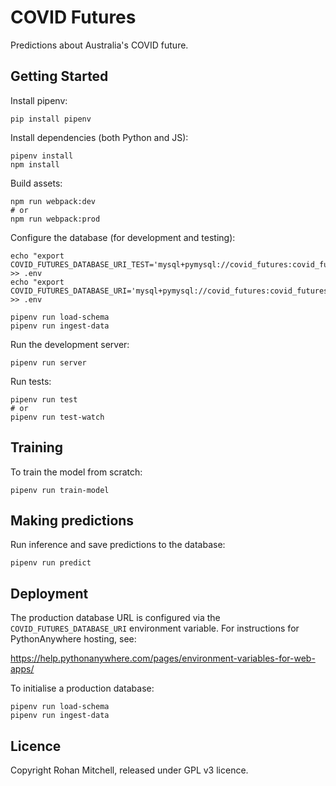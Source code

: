 # COVID Futures

Predictions about Australia's COVID future.


## Getting Started

Install pipenv:

```
pip install pipenv
```

Install dependencies (both Python and JS):

```
pipenv install
npm install
```

Build assets:

```
npm run webpack:dev
# or
npm run webpack:prod
```

Configure the database (for development and testing):

```
echo "export COVID_FUTURES_DATABASE_URI_TEST='mysql+pymysql://covid_futures:covid_futures@localhost/covid_futures_test'" >> .env
echo "export COVID_FUTURES_DATABASE_URI='mysql+pymysql://covid_futures:covid_futures@localhost/covid_futures_dev'" >> .env
```

```
pipenv run load-schema
pipenv run ingest-data
```

Run the development server:

```
pipenv run server
```

Run tests:

```
pipenv run test
# or
pipenv run test-watch
```


## Training

To train the model from scratch:

```
pipenv run train-model
```


## Making predictions

Run inference and save predictions to the database:

```
pipenv run predict
```


## Deployment

The production database URL is configured via the `COVID_FUTURES_DATABASE_URI` environment variable. For
instructions for PythonAnywhere hosting, see:

https://help.pythonanywhere.com/pages/environment-variables-for-web-apps/

To initialise a production database:

```
pipenv run load-schema
pipenv run ingest-data
```


## Licence

Copyright Rohan Mitchell, released under GPL v3 licence.

